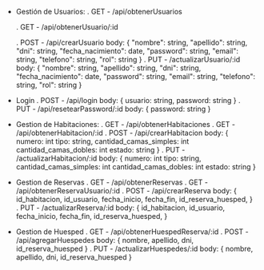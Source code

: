 - Gestión de Usuarios:
    . GET - /api/obtenerUsuarios

    . GET - /api/obtenerUsuario/:id

    . POST - /api/crearUsuario
        body:
        {
            "nombre": string,
            "apellido": string,
            "dni": string,
            "fecha_nacimiento": date,
            "password": string,
            "email": string,
            "telefono": string,
            "rol": string
        }
    . PUT - /actualizarUsuario/:id
        body:
        {
            "nombre": string,
            "apellido": string,
            "dni": string,
            "fecha_nacimiento": date,
            "password": string,
            "email": string,
            "telefono": string,
            "rol": string
        }
- Login
    . POST - /api/login
    body:
    {
        usuario: string,
        password: string
    }
    . PUT - /api/resetearPassword/:id
    body: {
        password: string
    }
- Gestion de Habitaciones:
    . GET - /api/obtenerHabitaciones
    . GET - /api/obtenerHabitacion/:id
    . POST - /api/crearHabitacion
            body:
            {
               numero: int
               tipo: string,
               cantidad_camas_simples: int
               cantidad_camas_dobles: int
               estado: string
            }
    . PUT - /actualizarHabitacion/:id
            body:
            {
               numero: int
               tipo: string,
               cantidad_camas_simples: int
               cantidad_camas_dobles: int
               estado: string
            }
- Gestion de Reservas
. GET - /api/obtenerReservas
    . GET - /api/obtenerReservaUsuario/:id
    . POST - /api/crearReserva
            body:
            {
                id_habitacion,
                id_usuario,
                fecha_inicio,
                fecha_fin,
                id_reserva_huesped,
            }
    . PUT - /actualizarReserva/:id
            body:
            {
                id_habitacion,
                id_usuario,
                fecha_inicio,
                fecha_fin,
                id_reserva_huesped,
            }
- Gestion de Huesped
    . GET - /api/obtenerHuespedReserva/:id
    . POST - /api/agregarHuespedes
            body:
            {
                nombre,
                apellido,
                dni,
                id_reserva_huesped
            }
    . PUT - /actualizarHuespedes/:id
            body:
            {
                nombre,
                apellido,
                dni,
                id_reserva_huesped
            }
